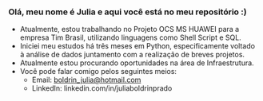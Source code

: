 ### Olá, meu nome é Julia e aqui você está no meu repositório :)

- Atualmente, estou trabalhando no Projeto OCS MS HUAWEI para a empresa Tim Brasil, utilizando linguagens como Shell Script e SQL.
- Iniciei meu estudos há três meses em Python, especificamente voltado à análise de dados juntamento com a realização de breves projetos.
- Atualmente estou procurando oportunidades na área de Infraestrutura.
- Você pode falar comigo pelos seguintes meios:
    - Email: boldrin_julia@hotmail.com
    - LinkedIn: linkedin.com/in/juliaboldrinprado

